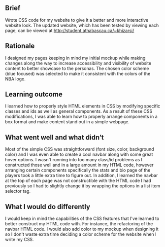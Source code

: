 ## Brief
Wrote CSS code for my website to give it a better and more interactive website look. The updated website, which has been tested by viewing each page, can be viewed at http://student.athabascau.ca/~khizarsi/

## Rationale
I designed my pages keeping in mind my initial mockup while making changes along the way to increase accessibility and visibility of website content to better showcase to the personas. The chosen color scheme (blue focused) was selected to make it consistent with the colors of the NBA logo.

## Learning outcome
I learned how to properly style HTML elements in CSS by modifying specific classes and ids as well as general components. As a result of these CSS modifications, I was able to learn how to properly arrange components in a box format and make content stand out in a simple webpage.

## What went well and what didn’t
Most of the simple CSS was straightforward (font size, color, background color) and I was even able to create a cool navbar along with some great hover options. I wasn't running into too many class/id problems as I constructed those well and in a large amount in my HTML code, however arranging certain components specifically the stats and bio page of the players took a little extra time to figure out. In addition, I learned the navbar at the top of each page was not constructible with the HTML code I had previously so I had to slightly change it by wrapping the options in a list item selector tag.

## What I would do differently
I would keep in mind the capabilities of the CSS features that I've learned to better construct my HTML code with. For instance, the refactoring of the navbar HTML code. I would also add color to my mockup when designing it so I don't waste extra time deciding a color scheme for the website when I write my CSS.